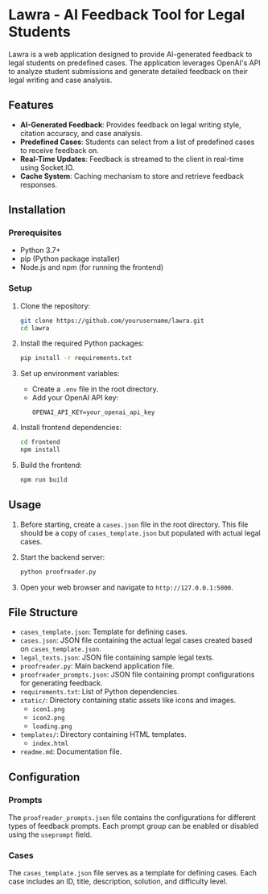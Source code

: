 # Lawra - AI Feedback Tool for Legal Students

Lawra is a web application designed to provide AI-generated feedback to legal students on predefined cases. The application leverages OpenAI's API to analyze student submissions and generate detailed feedback on their legal writing and case analysis.

## Features

- **AI-Generated Feedback**: Provides feedback on legal writing style, citation accuracy, and case analysis.
- **Predefined Cases**: Students can select from a list of predefined cases to receive feedback on.
- **Real-Time Updates**: Feedback is streamed to the client in real-time using Socket.IO.
- **Cache System**: Caching mechanism to store and retrieve feedback responses.

## Installation

### Prerequisites

- Python 3.7+
- pip (Python package installer)
- Node.js and npm (for running the frontend)

### Setup

1. Clone the repository:

   ```sh
   git clone https://github.com/yourusername/lawra.git
   cd lawra
   ```

2. Install the required Python packages:

   ```sh
   pip install -r requirements.txt
   ```

3. Set up environment variables:

   - Create a `.env` file in the root directory.
   - Add your OpenAI API key:
     ```
     OPENAI_API_KEY=your_openai_api_key
     ```

4. Install frontend dependencies:

   ```sh
   cd frontend
   npm install
   ```

5. Build the frontend:

   ```sh
   npm run build
   ```

## Usage

1. Before starting, create a `cases.json` file in the root directory. This file should be a copy of `cases_template.json` but populated with actual legal cases.

2. Start the backend server:

   ```sh
   python proofreader.py
   ```

3. Open your web browser and navigate to `http://127.0.0.1:5000`.

## File Structure

- `cases_template.json`: Template for defining cases.
- `cases.json`: JSON file containing the actual legal cases created based on `cases_template.json`.
- `legal_texts.json`: JSON file containing sample legal texts.
- `proofreader.py`: Main backend application file.
- `proofreader_prompts.json`: JSON file containing prompt configurations for generating feedback.
- `requirements.txt`: List of Python dependencies.
- `static/`: Directory containing static assets like icons and images.
  - `icon1.png`
  - `icon2.png`
  - `loading.png`
- `templates/`: Directory containing HTML templates.
  - `index.html`
- `readme.md`: Documentation file.

## Configuration

### Prompts

The `proofreader_prompts.json` file contains the configurations for different types of feedback prompts. Each prompt group can be enabled or disabled using the `useprompt` field.

### Cases

The `cases_template.json` file serves as a template for defining cases. Each case includes an ID, title, description, solution, and difficulty level.
